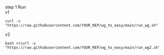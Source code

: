 
step 1 Run  
v1
```
curl -s "https://raw.githubusercontent.com/YOUR_REP/wg_to_easy/main/run_wg.sh"
```
v2
```
bash <(curl -s "https://raw.githubusercontent.com/YOUR_REP/wg_to_easy/main/run_wg2.sh")
```
